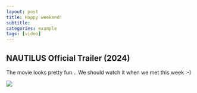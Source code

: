 ```yaml
---
layout: post
title: Happy weekend!
subtitle:
categories: example
tags: [video]
---
```


## NAUTILUS Official Trailer (2024)
The movie looks pretty fun... We should watch it when we met this week :-)

![](//https://www.youtube.com/watch?v=tK7bWr3YwNU)

